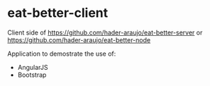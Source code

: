 # eat-better-client

Client side of https://github.com/hader-araujo/eat-better-server or https://github.com/hader-araujo/eat-better-node

Application to demostrate the use of:
* AngularJS
* Bootstrap
